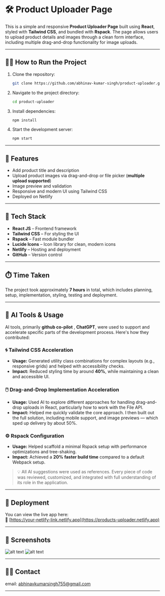 # 🛠️ Product Uploader Page

This is a simple and responsive **Product Uploader Page** built using **React**, styled with **Tailwind CSS**, and bundled with **Rspack**. The page allows users to upload product details and images through a clean form interface, including multiple drag-and-drop functionality for image uploads.

---

## 🏃‍♂️ How to Run the Project

1. Clone the repository:
   ```bash
   git clone https://github.com/abhinav-kumar-singh/product-uploader.git
   ```

2. Navigate to the project directory:
   ```bash
   cd product-uploader
   ```

3. Install dependencies:
   ```bash
   npm install
   ```

4. Start the development server:
   ```bash
   npm start
   ```

---

## 🚀 Features

- Add product title and description
- Upload product images via drag-and-drop or file picker (**multiple upload supported**)
- Image preview and validation
- Responsive and modern UI using Tailwind CSS
- Deployed on Netlify

---

## 🧰 Tech Stack

- **React JS** – Frontend framework
- **Tailwind CSS** – For styling the UI
- **Rspack** – Fast module bundler
- **Lucide Icons** – Icon library for clean, modern icons
- **Netlify** – Hosting and deployment
- **GitHub** – Version control

---

## ⏱️ Time Taken

The project took approximately **7 hours** in total, which includes planning, setup, implementation, styling, testing and deployment.

---

## 🤖 AI Tools & Usage

AI tools, primarily **github co-pilot** , **ChatGPT**, were used to support and accelerate specific parts of the development process. Here's how they contributed:

### 🌀 Tailwind CSS Acceleration
- **Usage:** Generated utility class combinations for complex layouts (e.g., responsive grids) and helped with accessibility checks.
- **Impact:** Reduced styling time by around **40%**, while maintaining a clean and accessible UI.

### 🖱️ Drag-and-Drop Implementation Acceleration
- **Usage:** Used AI to explore different approaches for handling drag-and-drop uploads in React, particularly how to work with the File API.
- **Impact:** Helped me quickly validate the core approach. I then built out the full solution, including mobile support, and image previews — which sped up delivery by about 50%.

### ⚙️ Rspack Configuration
- **Usage:** Helped scaffold a minimal Rspack setup with performance optimizations and tree-shaking.
- **Impact:** Achieved a **20% faster build time** compared to a default Webpack setup.


> 💡 All AI suggestions were used as references. Every piece of code was reviewed, customized, and integrated with full understanding of its role in the application.

---

## 📡 Deployment

You can view the live app here:  
🔗 [https://your-netlify-link.netlify.app](https://products-uploader.netlify.app)

---

## 📸 Screenshots

![alt text](<Screenshot 2025-05-05 at 9.22.16 PM.webp>)
![alt text](<Screenshot 2025-05-05 at 9.20.13 PM.webp>)

---

## 🙋‍♂️ Contact

email: abhinavkumarsingh755@gmail.com

---

